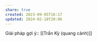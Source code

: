 ```yaml
---
share: true
created: 2023-09-05T16:17
updated: 2024-02-18T20:06
---
```

Giải pháp gợi ý:: [[Trấn Kỳ (quang cảnh)]]